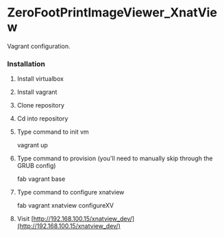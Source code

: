 ZeroFootPrintImageViewer_XnatView
=================================

Vagrant configuration.

### Installation

1. Install virtualbox

2. Install vagrant

3. Clone repository

4. Cd into repository

5. Type command to init vm

    vagrant up

6. Type command to provision (you'll need to manually skip through the GRUB config)

    fab vagrant base

7. Type command to configure xnatview

    fab vagrant xnatview configureXV


8. Visit [http://192.168.100.15/xnatview_dev/](http://192.168.100.15/xnatview_dev/)




